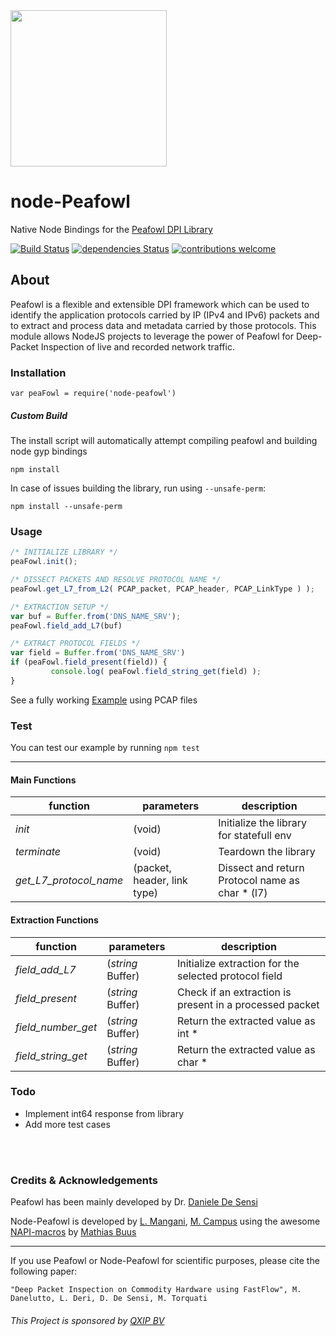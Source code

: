 

<img src="https://i.imgur.com/jrQX0Of.gif" width=250>

# node-Peafowl
Native Node Bindings for the [Peafowl DPI Library](https://github.com/DanieleDeSensi/Peafowl)

[![Build Status](https://travis-ci.org/libpeafowl/node-peafowl.svg?branch=master)](https://travis-ci.org/libpeafowl/node-peafowl)
[![dependencies Status](https://david-dm.org/libpeafowl/node-peafowl/status.svg)](https://david-dm.org/libpeafowl/node-peafowl)
[![contributions welcome](https://img.shields.io/badge/contributions-welcome-brightgreen.svg?style=flat)](https://github.com/libpeafowl/node-peafowl/issues)

## About
Peafowl is a flexible and extensible DPI framework which can be used to identify the application protocols carried by IP (IPv4 and IPv6) packets and to extract and process data and metadata carried by those protocols. This module allows NodeJS projects to leverage the power of Peafowl for Deep-Packet Inspection of live and recorded network traffic.

### Installation
```
var peaFowl = require('node-peafowl')
```

##### Custom Build
The install script will automatically attempt compiling peafowl and building node gyp bindings
```
npm install
```

In case of issues building the library, run using `--unsafe-perm`:
```
npm install --unsafe-perm
```

### Usage
```javascript
/* INITIALIZE LIBRARY */
peaFowl.init();

/* DISSECT PACKETS AND RESOLVE PROTOCOL NAME */
peaFowl.get_L7_from_L2( PCAP_packet, PCAP_header, PCAP_LinkType ) );

/* EXTRACTION SETUP */
var buf = Buffer.from('DNS_NAME_SRV');
peaFowl.field_add_L7(buf)

/* EXTRACT PROTOCOL FIELDS */
var field = Buffer.from('DNS_NAME_SRV')
if (peaFowl.field_present(field)) {
         console.log( peaFowl.field_string_get(field) );
}
```
See a fully working [Example](https://github.com/lmangani/node-peafowl/tree/master/example) using PCAP files

### Test
You can test our example by running ```npm test```

------------

#### Main Functions
| function  | parameters  |  description |
|---|---|---|
| _init_  | (void) |  Initialize the library for statefull env |
| _terminate_ | (void) | Teardown the library |
| _get_L7_protocol_name_ | (packet, header, link type) | Dissect and return Protocol name as char * (l7) |

#### Extraction Functions
| function  | parameters  |  description |
|---|---|---|
| _field_add_L7_ | (_string_ Buffer) |  Initialize extraction for the selected protocol field |
| _field_present_ | (_string_ Buffer) | Check if an extraction is present in a processed packet |
| _field_number_get_ | (_string_ Buffer) | Return the extracted value as int * |
| _field_string_get_ | (_string_ Buffer) | Return the extracted value as char * |



### Todo
* Implement int64 response from library
* Add more test cases

<br/>
<br/>

### Credits & Acknowledgements

Peafowl has been mainly developed by Dr. [Daniele De Sensi](https://github.com/DanieleDeSensi)

Node-Peafowl is developed by [L. Mangani](https://github.com/lmangani), [M. Campus](https://github.com/kYroL01) using the awesome [NAPI-macros](https://github.com/mafintosh/napi-macros) by [Mathias Buus](https://github.com/mafintosh)


-------------

If you use Peafowl or Node-Peafowl for scientific purposes, please cite the following paper:

```"Deep Packet Inspection on Commodity Hardware using FastFlow", M. Danelutto, L. Deri, D. De Sensi, M. Torquati```

###### This Project is sponsored by [QXIP BV](http://qxip.net)
